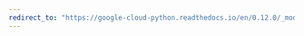 ```yaml
---
redirect_to: "https://google-cloud-python.readthedocs.io/en/0.12.0/_modules/gcloud/datastore/helpers.html"
---
```

